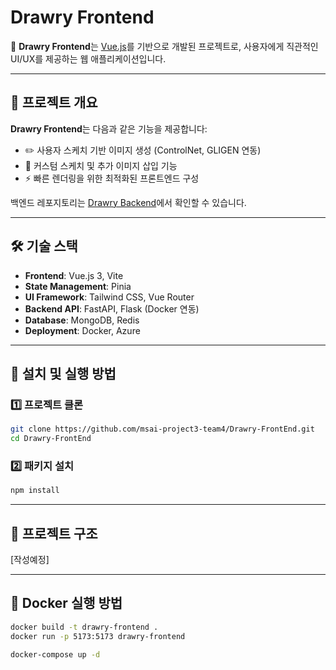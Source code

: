 # Drawry Frontend

🚀 **Drawry Frontend**는 [Vue.js](https://vuejs.org/)를 기반으로 개발된 프로젝트로, 사용자에게 직관적인 UI/UX를 제공하는 웹 애플리케이션입니다.

---

## 📂 프로젝트 개요

**Drawry Frontend**는 다음과 같은 기능을 제공합니다:
- ✏️ 사용자 스케치 기반 이미지 생성 (ControlNet, GLIGEN 연동)
- 🎨 커스텀 스케치 및 추가 이미지 삽입 기능
- ⚡ 빠른 렌더링을 위한 최적화된 프론트엔드 구성

백엔드 레포지토리는 [Drawry Backend](https://github.com/msai-project3-team4/Drawry-BackEnd)에서 확인할 수 있습니다.

---

## 🛠 기술 스택

- **Frontend**: Vue.js 3, Vite
- **State Management**: Pinia
- **UI Framework**: Tailwind CSS, Vue Router
- **Backend API**: FastAPI, Flask (Docker 연동)
- **Database**: MongoDB, Redis
- **Deployment**: Docker, Azure

---

## 🚀 설치 및 실행 방법

### 1️⃣ 프로젝트 클론
```sh
git clone https://github.com/msai-project3-team4/Drawry-FrontEnd.git
cd Drawry-FrontEnd
```

### 2️⃣ 패키지 설치
```sh
npm install
```
---

## 📁 프로젝트 구조

[작성예정]

---

## 🐳 Docker 실행 방법
``` sh
docker build -t drawry-frontend .
docker run -p 5173:5173 drawry-frontend
```

```sh
docker-compose up -d
```